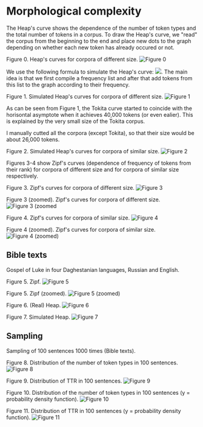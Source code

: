 # Morphological complexity

The Heap's curve shows the dependence of the number of token types and the total number of tokens in a corpus. To draw the Heap's curve, we "read" the corpus from the beginning to the end and place new dots to the graph depending on whether each new token has already occured or not.


Figure 0. Heap's curves for corpora of different size.
![Figure 0](random_texts/Figure_0.png)


We use the following formula to simulate the Heap's curve: <img src="https://render.githubusercontent.com/render/math?math=f(n) = f(n-1)%2B\sum_{i}p_i*(1-p_i)^{n-1}">. The main idea is that we first compile a frequency list and after that add tokens from this list to the graph according to their frequency.


Figure 1. Simulated Heap's curves for corpora of different size.
![Figure 1](random_texts/Figure_1.png)

As can be seen from Figure 1, the Tokita curve started to coincide with the horisontal asymptote when it achieves 40,000 tokens (or even ealier). This is explained by the very small size of the Tokita corpus.

I manually cutted all the corpora (except Tokita), so that their size would be about 26,000 tokens.

Figure 2. Simulated Heap's curves for corpora of similar size.
![Figure 2](random_texts/Figure_2.png)


Figures 3-4 show Zipf's curves (dependence of frequency of tokens from their rank) for corpora of different size and for corpora of similar size respectively.

Figure 3. Zipf's curves for corpora of different size.
![Figure 3](random_texts/Figure_3.png)

Figure 3 (zoomed). Zipf's curves for corpora of different size.
![Figure 3 (zoomed](random_texts/Figure_3_zoomed.png)

Figure 4. Zipf's curves for corpora of similar size.
![Figure 4](random_texts/Figure_4.png)

Figure 4 (zoomed). Zipf's curves for corpora of similar size.
![Figure 4 (zoomed)](random_texts/Figure_4_zoomed.png)


## Bible texts

Gospel of Luke in four Daghestanian languages, Russian and English.

Figure 5. Zipf.
![Figure 5](bible_texts/Figure_5.png)

Figure 5. Zipf (zoomed).
![Figure 5 (zoomed)](bible_texts/Figure_5_zoomed.png)

Figure 6. (Real) Heap.
![Figure 6](bible_texts/Figure_6.png)

Figure 7. Simulated Heap.
![Figure 7](bible_texts/Figure_7.png)


## Sampling

Sampling of 100 sentences 1000 times (Bible texts).

Figure 8. Distribution of the number of token types in 100 sentences.
![Figure 8](sampling/Figure_8.png)

Figure 9. Distribution of TTR in 100 sentences.
![Figure 9](sampling/Figure_9.png)

Figure 10. Distribution of the number of token types in 100 sentences (y = probability density function).
![Figure 10](sampling/Figure_10.png)

Figure 11. Distribution of TTR in 100 sentences (y = probability density function).
![Figure 11](sampling/Figure_11.png)
